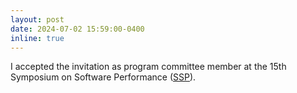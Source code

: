 ```yaml
---
layout: post
date: 2024-07-02 15:59:00-0400
inline: true
---
```


I accepted the invitation as program committee member at the 15th Symposium on Software Performance ([SSP](https://www.performance-symposium.org)).